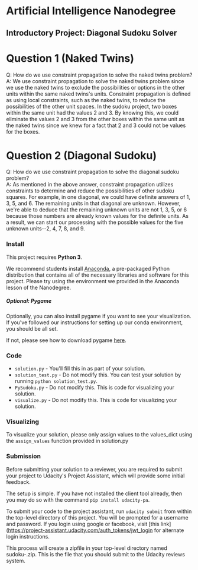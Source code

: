 # Artificial Intelligence Nanodegree
## Introductory Project: Diagonal Sudoku Solver

# Question 1 (Naked Twins)
Q: How do we use constraint propagation to solve the naked twins problem?  
A: We use constraint propagation to solve the naked twins problem since we use the naked twins to exclude the possibilities or options in the other units within the same naked twins's units. Constraint propagation is defined as using local constraints, such as the naked twins, to reduce the possibilities of the other unit spaces. In the sudoku project, two boxes within the same unit had the values 2 and 3. By knowing this, we could eliminate the values 2 and 3 from the other boxes within the same unit as the naked twins since we knew for a fact that 2 and 3 could not be values for the boxes. 

# Question 2 (Diagonal Sudoku)
Q: How do we use constraint propagation to solve the diagonal sudoku problem?  
A: As mentioned in the above answer, constraint propagation utilizes constraints to determine and reduce the possibilities of other sudoku squares. For example, in one diagonal, we could have definite answers of 1, 3, 5, and 6. The remaining units in that diagonal are unknown. However, we're able to deduce that the remaining unknown units are not 1, 3, 5, or 6 because those numbers are already known values for the definite units. As a result, we can start our processing with the possible values for the five unknown units--2, 4, 7, 8, and 9.

### Install

This project requires **Python 3**.

We recommend students install [Anaconda](https://www.continuum.io/downloads), a pre-packaged Python distribution that contains all of the necessary libraries and software for this project. 
Please try using the environment we provided in the Anaconda lesson of the Nanodegree.

##### Optional: Pygame

Optionally, you can also install pygame if you want to see your visualization. If you've followed our instructions for setting up our conda environment, you should be all set.

If not, please see how to download pygame [here](http://www.pygame.org/download.shtml).

### Code

* `solution.py` - You'll fill this in as part of your solution.
* `solution_test.py` - Do not modify this. You can test your solution by running `python solution_test.py`.
* `PySudoku.py` - Do not modify this. This is code for visualizing your solution.
* `visualize.py` - Do not modify this. This is code for visualizing your solution.

### Visualizing

To visualize your solution, please only assign values to the values_dict using the ```assign_values``` function provided in solution.py

### Submission
Before submitting your solution to a reviewer, you are required to submit your project to Udacity's Project Assistant, which will provide some initial feedback.  

The setup is simple.  If you have not installed the client tool already, then you may do so with the command `pip install udacity-pa`.  

To submit your code to the project assistant, run `udacity submit` from within the top-level directory of this project.  You will be prompted for a username and password.  If you login using google or facebook, visit [this link](https://project-assistant.udacity.com/auth_tokens/jwt_login for alternate login instructions.

This process will create a zipfile in your top-level directory named sudoku-<id>.zip.  This is the file that you should submit to the Udacity reviews system.


